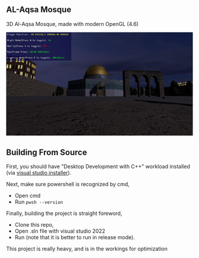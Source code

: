 ## AL-Aqsa Mosque

3D Al-Aqsa Mosque, made with modern OpenGL (4.6)

![Demo](./images/demo.jpg)


## Building From Source

First, you should have "Desktop Development with C++" workload installed (via [visual studio installer](https://learn.microsoft.com/en-us/cpp/build/vscpp-step-0-installation?view=msvc-170#step-4---choose-workloads)).

Next, make sure powershell is recognized by cmd,
- Open cmd
- Run `pwsh --version`

Finally, building the project is straight foreword,
- Clone this repo, 
- Open .sln file with visual studio 2022
- Run (note that it is better to run in release mode).

This project is really heavy, and is in the workings for optimization
